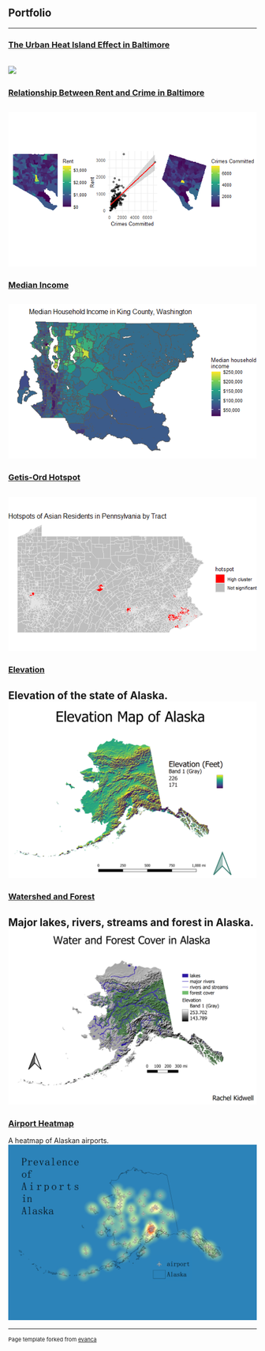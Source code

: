 ## Portfolio
---
### [The Urban Heat Island Effect in Baltimore](/test1)
[<img src="heatislandimg.png?raw=true"/>](/test1.pdf)
---
### [Relationship Between Rent and Crime in Baltimore](/RentRelationshipsBaltimore/index)
[<img src="RentRelationshipsBaltimore/BaltRentCover.png?raw=true"/>](/RentRelationshipsBaltimore/index)
---
### [Median Income](/Project4/index)
[<img src="Project4/KingCountyIncome.png?raw=true"/>](/Project4/index)
---
### [Getis-Ord Hotspot](/Project5/index)
[<img src="Project5/AsianHotspotPA.png?raw=true"/>](/Project5/index)
---
### [Elevation](/project2/index)
Elevation of the state of Alaska.
[<img src="project2/alaskaelev.png?raw=true"/>](/project2/index)
---
### [Watershed and Forest](/project3/index)
Major lakes, rivers, streams and forest in Alaska.
[<img src="project3/waterandtrees.png?raw=true"/>](/project3/index)
---
### [Airport Heatmap](/project1/index)
A heatmap of Alaskan airports.
[<img src="project1/heatairports.png?raw=true"/>](/project1/index)






---
<p style="font-size:11px">Page template forked from <a href="https://github.com/evanca/quick-portfolio">evanca</a></p>
<!-- Remove above link if you don't want to attibute -->
